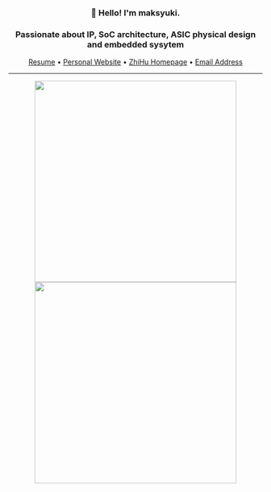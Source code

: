 <h3 align="center">👋 Hello! I'm maksyuki.</h3>
<h3 align="center">Passionate about IP, SoC architecture, ASIC physical design and embedded sysytem </h3>
<p align="center">
    <a href="https://github.com/maksyuki/cv/blob/feat-cv/resume.pdf" target="_blank">Resume</a> •
    <a href="http://maksyuki.com" target="_blank">Personal Website</a> •
    <a href="https://www.zhihu.com/people/maksyuki" target="_blank">ZhiHu Homepage</a> •
    <a href="mailto:maksyuki@126.com">Email Address</a> 
</p>

---

<p align = "center">
    <img src="https://github-readme-stats-sigma-five.vercel.app/api?username=maksyuki&theme=gruvbox&hide_border=true&show_icons=true&count_private=true" width=400>
    <img src="https://github-readme-streak-stats.herokuapp.com?user=maksyuki&theme=gruvbox&hide_border=true" width=400>
</p>
